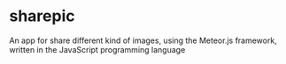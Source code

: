 # sharepic
An app for share different kind of images, using the Meteor.js framework, written in the JavaScript programming language
